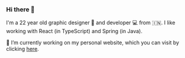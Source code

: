 ### Hi there 👋

I'm a 22 year old graphic designer 🎨 and developer 💻 from 🇮🇳.
I like working with React (in TypeScript) and Spring (in Java).

🔭 I’m currently working on my personal website, which you can visit by clicking [here](https://ayushm.dev/).

<!--
**PrunedNeuron/PrunedNeuron** is a ✨ _special_ ✨ repository because its `README.md` (this file) appears on your GitHub profile.

Here are some ideas to get you started:

- 🔭 I’m currently working on ...
- 🌱 I’m currently learning ...
- 👯 I’m looking to collaborate on ...
- 🤔 I’m looking for help with ...
- 💬 Ask me about ...
- 📫 How to reach me: ...
- 😄 Pronouns: ...
- ⚡ Fun fact: ...
-->
